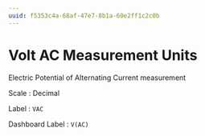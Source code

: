 ```yaml
---
uuid: f5353c4a-68af-47e7-8b1a-60e2ff1c2c0b
---
```

# Volt AC Measurement Units

Electric Potential of Alternating Current measurement

Scale
: Decimal

Label
: `VAC`

Dashboard Label
: `V(AC)`
